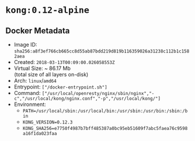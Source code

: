 # `kong:0.12-alpine`

## Docker Metadata

- Image ID: `sha256:a8f3ef766cb665cc8d55ab87bdd219d819b116359026a31238c112b1c1582aea`
- Created: `2018-03-13T00:09:00.026058553Z`
- Virtual Size: ~ 86.17 Mb  
  (total size of all layers on-disk)
- Arch: `linux`/`amd64`
- Entrypoint: `["/docker-entrypoint.sh"]`
- Command: `["/usr/local/openresty/nginx/sbin/nginx","-c","/usr/local/kong/nginx.conf","-p","/usr/local/kong/"]`
- Environment:
  - `PATH=/usr/local/sbin:/usr/local/bin:/usr/sbin:/usr/bin:/sbin:/bin`
  - `KONG_VERSION=0.12.3`
  - `KONG_SHA256=e7750f4987b7bff485387a0bc95eb51609f7abc5faea76c9598a16f1da023faa`
